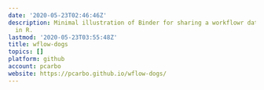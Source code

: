 ```yaml
---
date: '2020-05-23T02:46:46Z'
description: Minimal illustration of Binder for sharing a workflowr data analysis
  in R.
lastmod: '2020-05-23T03:55:48Z'
title: wflow-dogs
topics: []
platform: github
account: pcarbo
website: https://pcarbo.github.io/wflow-dogs/
---
```


